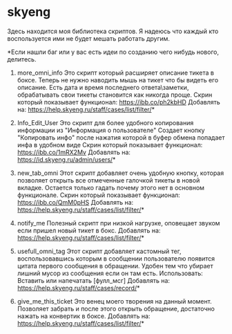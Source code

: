 # skyeng
Здесь находится моя библиотека скриптов.
Я надеюсь что каждый кто воспользуется ими не будет мешать работать другим.

*Если нашли баг
или у вас есть идеи по созданию чего нибудь нового, делитесь.

1. more_omni_info
Это скрипт который расширяет описание тикета в боксе. Теперь не нужно наводить мышь на тикет что бы видеть его описание.
Есть дата и время последнего ответа\заметки, обрабатывать свои тикеты становится как никогда проще.
Скрин который показывает функционал: https://ibb.co/ph2kbHD
Добавлять на: https://help.skyeng.ru/staff/cases/list/filter/*

2. Info_Edit_User
Это скрипт для более удобного копирования информации из "Информация о пользователе"
Создает кнопку "Копировать инфо" после нажатия которой в буфер обмена попадает инфа в удобном виде
Скрин который показывает функционал: https://ibb.co/1mRX2Mv
Добавлять на: https://id.skyeng.ru/admin/users/*

3. new_tab_omni
Этот скрипт добавляет очень удобную кнопку, которая позволяет открыть все отмеченные галочкой тикеты в новой вкладке.
Остается только гадать почему этого нет в основном функционале.
Скрин который показывает функционал: https://ibb.co/QmM0pHS
Добавлять на: https://help.skyeng.ru/staff/cases/list/filter/*

4. notify_me
Полезный скрипт при низкой нагрузке, оповещает звуком если пришел новый тикет в бокс.
Добавлять на: https://help.skyeng.ru/staff/cases/list/filter/*

5. usefull_omni_tag
Этот скрипт добавляет кастомный тег, воспользовавшись которым в сообщении пользователю появится цитата первого сообщения в обращении.
Удобен тем что убирает лишний мусор из сообщения если он там есть.
Использовать: Вставить или напечатать [фулл_мсг]
Добавлять на: https://help.skyeng.ru/staff/cases/record/*

6. give_me_this_ticket
Это венец моего творения на данный момент. 
Позволяет забрать и после этого открыть обращение, достаточно нажать на конвертик в боксе.
Добавлять на: https://help.skyeng.ru/staff/cases/list/filter/*

